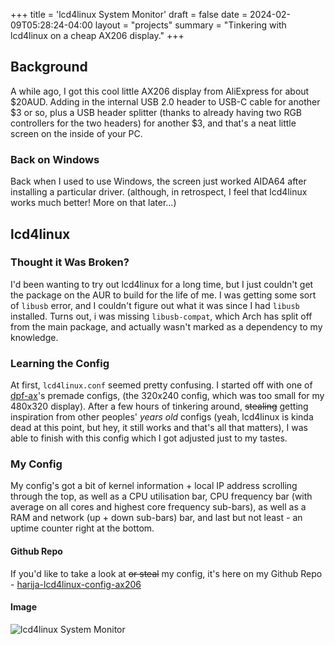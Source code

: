 +++
title = 'lcd4linux System Monitor'
draft = false
date = 2024-02-09T05:28:24-04:00
layout = "projects"
summary = "Tinkering with lcd4linux on a cheap AX206 display."
+++
## Background
A while ago, I got this cool little AX206 display from AliExpress for about $20AUD. Adding in the internal USB 2.0 header to USB-C cable for another $3 or so, plus a USB header splitter (thanks to already having two RGB controllers for the two headers) for another $3, and that's a neat little screen on the inside of your PC.

### Back on Windows
Back when I used to use Windows, the screen just worked AIDA64 after installing a particular driver. (although, in retrospect, I feel that lcd4linux works much better! More on that later...)

## lcd4linux
### Thought it Was Broken?
I'd been wanting to try out lcd4linux for a long time, but I just couldn't get the package on the AUR to build for the life of me. I was getting some sort of `libusb` error, and I couldn't figure out what it was since I had `libusb` installed. Turns out, i was missing `libusb-compat`, which Arch has split off from the main package, and actually wasn't marked as a dependency to my knowledge.

### Learning the Config
At first, `lcd4linux.conf` seemed pretty confusing. I started off with one of [dpf-ax](https://github.com/dreamlayers/dpf-ax)'s premade configs, (the 320x240 config, which was too small for my 480x320 display). After a few hours of tinkering around, ~~stealing~~ getting inspiration from other peoples' *years old* configs (yeah, lcd4linux is kinda dead at this point, but hey, it still works and that's all that matters), I was able to finish with this config which I got adjusted just to my tastes.

### My Config
My config's got a bit of kernel information + local IP address scrolling through the top, as well as a CPU utilisation bar, CPU frequency bar (with average on all cores and highest core frequency sub-bars), as well as a RAM and network (up + down sub-bars) bar, and last but not least - an uptime counter right at the bottom. 

#### Github Repo
If you'd like to take a look at ~~or steal~~ my config, it's here on my Github Repo - [harija-lcd4linux-config-ax206](https://github.com/harrythezomby/harija-lcd4linux-config-ax206)

#### Image
![lcd4linux System Monitor](/img/pc/lcd4linux.png)